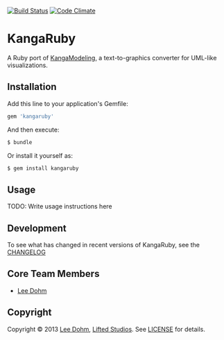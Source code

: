 [![Build Status](https://travis-ci.org/lee-dohm/kangaruby.png?branch=master)](https://travis-ci.org/lee-dohm/kangaruby)
[![Code Climate](https://codeclimate.com/github/lee-dohm/kangaruby/badges)](https://codeclimate.com/github/lee-dohm/kangaruby)

# KangaRuby

A Ruby port of [KangaModeling](http://www.kangamodeling.org), a text-to-graphics converter for UML-like visualizations.

## Installation

Add this line to your application's Gemfile:

```ruby
gem 'kangaruby'
```

And then execute:

```bash
$ bundle
```

Or install it yourself as:

```bash
$ gem install kangaruby
```

## Usage

TODO: Write usage instructions here

## Development

To see what has changed in recent versions of KangaRuby, see the [CHANGELOG](CHANGELOG.md)

## Core Team Members

* [Lee Dohm](https://github.com/lee-dohm)

## Copyright

Copyright &copy; 2013 [Lee Dohm](https://github.com/lee-dohm), [Lifted Studios](https://github.com/lifted-studios).  See [LICENSE](LICENSE.md) for details.
